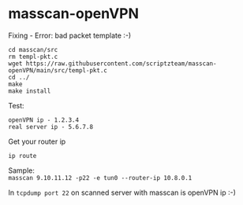 # masscan-openVPN
Fixing - Error: bad packet template :-)
```
cd masscan/src
rm templ-pkt.c
wget https://raw.githubusercontent.com/scriptzteam/masscan-openVPN/main/src/templ-pkt.c
cd ../
make  
make install  
```  
Test:
```
openVPN ip - 1.2.3.4  
real server ip - 5.6.7.8  
```
Get your router ip
```
ip route
```

Sample:  
```masscan 9.10.11.12 -p22 -e tun0 --router-ip 10.8.0.1```
  
In ```tcpdump port 22``` on scanned server with masscan is openVPN ip :-)
